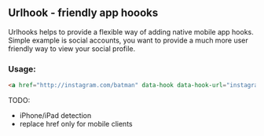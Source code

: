 ## Urlhook - friendly app hoooks

Urlhooks helps to provide a flexible way of adding native mobile app hooks. Simple example is social accounts, you want to provide a much more user friendly way to view your social profile.

### Usage:

```html
<a href="http://instagram.com/batman" data-hook data-hook-url="instagram://user?username=batman">Batman Instagram</a>
```

TODO:

* iPhone/iPad detection
* replace href only for mobile clients